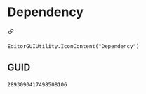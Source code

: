 # Dependency
![](/img/Dependency.png)

``` CSharp
EditorGUIUtility.IconContent("Dependency")
```
## GUID
```
2893090417498508106
```
